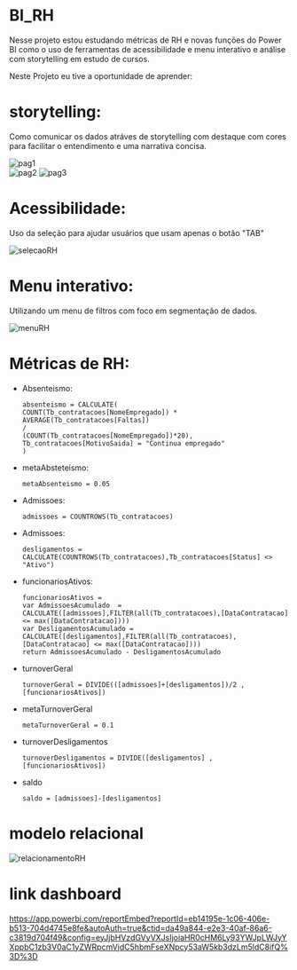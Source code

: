 # BI_RH
Nesse projeto estou estudando métricas de RH e novas funções do Power BI como o uso de ferramentas de acessibilidade e menu interativo e análise com storytelling em estudo de cursos.

Neste Projeto eu tive a oportunidade de aprender: 

# storytelling:
Como comunicar os dados atráves de storytelling com destaque com cores para facilitar o entendimento e uma narrativa concisa. 


![pag1](./dados/img/pag1.png "pagina um")	
![pag2](./dados/img/pag2.png "pagina dois")	
![pag3](./dados/img/pag3.png "pagina tres")	


# Acessibilidade:

Uso da seleção para ajudar usuários que usam apenas o botão "TAB" 

![selecaoRH](./dados/img/selecaoRH.png "Guia de seleção PowerBI")	

# Menu interativo:
Utilizando um menu de filtros com foco em segmentação de dados.

![menuRH](./dados/img/menuRH.png "Menu de filtro com segmentos de dados")	

# Métricas de RH:

* Absenteismo:
    ```
    absenteismo = CALCULATE(
    COUNT(Tb_contratacoes[NomeEmpregado]) * AVERAGE(Tb_contratacoes[Faltas])
    /
    (COUNT(Tb_contratacoes[NomeEmpregado])*20),
    Tb_contratacoes[MotivoSaida] = "Continua empregado"
    )
    ```
    
* metaAbsteteismo:
    ```
    metaAbsenteismo = 0.05 
    ```


* Admissoes:
    ```
    admissoes = COUNTROWS(Tb_contratacoes) 
    ```
    
* Admissoes:
    ```
    desligamentos = CALCULATE(COUNTROWS(Tb_contratacoes),Tb_contratacoes[Status] <> "Ativo")
    ```
    
* funcionariosAtivos:
    ```
    funcionariosAtivos = 
    var AdmissoesAcumulado  = CALCULATE([admissoes],FILTER(all(Tb_contratacoes),[DataContratacao] <= max([DataContratacao])))
    var DesligamentosAcumulado = CALCULATE([desligamentos],FILTER(all(Tb_contratacoes),[DataContratacao] <= max([DataContratacao])))
    return AdmissoesAcumulado - DesligamentosAcumulado 
    ```
* turnoverGeral
    ```
    turnoverGeral = DIVIDE(([admissoes]+[desligamentos])/2 , [funcionariosAtivos])
    ```
    
* metaTurnoverGeral
  ```
  metaTurnoverGeral = 0.1 
  ```

* turnoverDesligamentos
  ```
  turnoverDesligamentos = DIVIDE([desligamentos] , [funcionariosAtivos]) 
  ```

* saldo
  ```
  saldo = [admissoes]-[desligamentos]
  ```

# modelo relacional

![relacionamentoRH](./dados/img/relacionamentoRH.png "Relacionamento RH")	



# link dashboard

https://app.powerbi.com/reportEmbed?reportId=eb14195e-1c06-406e-b513-704d4745e8fe&autoAuth=true&ctid=da49a844-e2e3-40af-86a6-c3819d704f49&config=eyJjbHVzdGVyVXJsIjoiaHR0cHM6Ly93YWJpLWJyYXppbC1zb3V0aC1yZWRpcmVjdC5hbmFseXNpcy53aW5kb3dzLm5ldC8ifQ%3D%3D


